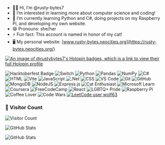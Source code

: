 - 👋🏻 Hi, I’m @rusty-bytes7
- 👀 I’m interested in learning more about computer science and coding!
- 🌱 I’m currently learning Python and C#, doing projects on my Raspberry Pi, and developing my own website.
- 😄 Pronouns: she/her
- ⚡ Fun fact: This account is named in honor of my cat!
- 🖥️ My personal website: [www.rusty-bytes.neocities.org](https://rusty-bytes.neocities.org/)

[![An image of @rustybytes7's Holopin badges, which is a link to view their full Holopin profile](https://holopin.me/rustybytes7)](https://holopin.io/@rustybytes7)

![Hacktoberfest Badge](https://img.shields.io/badge/Hacktoberfest-2024-red?style=flat-square&logo=hacktoberfest)
![Switch](https://img.shields.io/badge/Switch-E60012?style=for-the-badge&logo=nintendo-switch&logoColor=white)
![Python](https://img.shields.io/badge/Python-orange?style=flat-square&logo=python)
![Pandas](https://img.shields.io/badge/Pandas-1.3.3-yellow?style=flat-square&logo=pandas)
![NumPy](https://img.shields.io/badge/NumPy-1.21.2-green?style=flat-square&logo=numpy)
![C#](https://img.shields.io/badge/c%23-%23239120.svg?style=for-the-badge&logo=csharp&logoColor=white)
![HTML](https://img.shields.io/badge/HTML-5-blue?style=flat-square&logo=html5)
![Vite](https://img.shields.io/badge/vite-%23646CFF.svg?style=for-the-badge&logo=vite&logoColor=white)
![JavaScript](https://img.shields.io/badge/JavaScript-ES6-purple?style=flat-square&logo=javascript)
![.Net](https://img.shields.io/badge/.NET-5C2D91?style=for-the-badge&logo=.net&logoColor=white)
![CSS](https://img.shields.io/badge/CSS-3-magenta?style=flat-square&logo=css3)
![VS Code](https://img.shields.io/badge/VS%20Code-Editor-red?style=flat-square&logo=visual-studio-code)
![Git](https://img.shields.io/badge/Git-VersionControl-orange?style=flat-square&logo=git)
![GitHub](https://img.shields.io/badge/GitHub-Repo-yellow?style=flat-square&logo=github)
![MongoDB](https://img.shields.io/badge/MongoDB-%234ea94b.svg?style=for-the-badge&logo=mongodb&logoColor=white)
![NodeJS](https://img.shields.io/badge/node.js-6DA55F?style=for-the-badge&logo=node.js&logoColor=white)
![Express.js](https://img.shields.io/badge/express.js-%23404d59.svg?style=for-the-badge&logo=express&logoColor=%2361DAFB)
![Cat Enthusiast](https://img.shields.io/badge/Cat-Enthusiast-green?style=flat-square&logo=cat)
![Microsoft Learn](https://img.shields.io/badge/Microsoft_Learn-258ffa?style=for-the-badge&logo=microsoft&logoColor=white)
![Coursera](https://img.shields.io/badge/Coursera-%230056D2.svg?style=for-the-badge&logo=Coursera&logoColor=white)
![FreeCodeCamp](https://img.shields.io/badge/Freecodecamp-%23123.svg?&style=for-the-badge&logo=freecodecamp&logoColor=green)
![React](https://img.shields.io/badge/react-%2320232a.svg?style=for-the-badge&logo=react&logoColor=%2361DAFB)
![LGBTQ+ Pride ](https://img.shields.io/badge/LGBTQ+-Pride-purple?style=flat-square&logo=lgbtq)
![Raspberry Pi](https://img.shields.io/badge/-Raspberry_Pi-C51A4A?style=for-the-badge&logo=Raspberry-Pi)
![Coffee Lover](https://img.shields.io/badge/Coffee-Lover-brown?style=flat-square&logo=coffee)
![Code Wars](https://www.codewars.com/users/rusty63/badges/micro)
[![LeetCode user wolf63](https://img.shields.io/badge/dynamic/json?style=plastic&labelColor=black&color=%23C44DFF&label=Solved&query=solvedOverTotal&url=https%3A%2F%2Fleetcode-badge.vercel.app%2Fapi%2Fusers%2Fwolf63&logo=leetcode&logoColor=yellow)](https://leetcode.com/wolf63/)

### 👀 Visitor Count
![Visitor Count](https://komarev.com/ghpvc/?username=rusty-bytes7&color=9932CC)

![GitHub Stats](https://github-readme-stats.vercel.app/api?username=rusty-bytes7&theme=midnight-purple&show_icons=true&hide_border=true&count_private=true&hide_rank=true)

![GitHub Stats](https://github-readme-stats.vercel.app/api/top-langs/?username=rusty-bytes7&theme=midnight-purple&show_icons=true&hide_border=true&layout=compact)
<!---
rusty-bytes7/rusty-bytes7 is a ✨ special ✨ repository because its `README.md` (this file) appears on your GitHub profile.
You can click the Preview link to take a look at your changes.
--->
